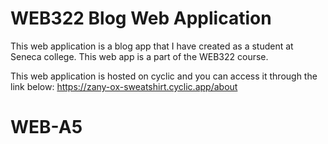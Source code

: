 # WEB322 Blog Web Application
This web application is a blog app that I have created as a student at Seneca college. This web app is a part of the WEB322 course.

This web application is hosted on cyclic and you can access it through the link below:
https://zany-ox-sweatshirt.cyclic.app/about
# WEB-A5

